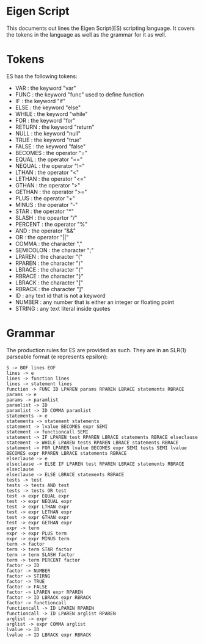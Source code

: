 Eigen Script
============

This documents out lines the Eigen Script(ES) scripting language. It covers
the tokens in the language as well as the grammar for it as well.

# Tokens

ES has the following tokens:

 - VAR : the keyword "var"
 - FUNC : the keyword "func" used to define function
 - IF : the keyword "if"
 - ELSE : the keyword "else"
 - WHILE : the keyword "while"
 - FOR : the keyword "for"
 - RETURN : the keyword "return"
 - NULL : the keyword "null"
 - TRUE : the keyword "true"
 - FALSE : the keyword "false"
 - BECOMES : the operator "="
 - EQUAL : the operator "=="
 - NEQUAL : the operator "!="
 - LTHAN : the operator "<"
 - LETHAN : the operator "<="
 - GTHAN : the operator ">"
 - GETHAN : the operator ">="
 - PLUS : the operator "+"
 - MINUS : the operator "-"
 - STAR : the operator "*"
 - SLASH : the opeartor "/"
 - PERCENT : the operator "%"
 - AND : the operator "&&"
 - OR : the operator "||"
 - COMMA : the character ","
 - SEMICOLON : the character ";"
 - LPAREN : the character "("
 - RPAREN : the character ")"
 - LBRACE : the character "{"
 - RBRACE : the character "}"
 - LBRACK : the character "["
 - RBRACK : the character "]"
 - ID : any text id that is not a keyword
 - NUMBER : any number that is either an integer or floating point
 - STRING : any text literal inside quotes

# Grammar

The production rules for ES are provided as such. They are in an SLR(1)
parseable format (e represents epsilon):

    S -> BOF lines EOF
    lines -> e
    lines -> function lines
    lines -> statement lines
    function -> FUNC ID LPAREN params RPAREN LBRACE statements RBRACE
    params -> e
    params -> paramlist
    paramlist -> ID
    paramlist -> ID COMMA paramlist
    statements -> e
    statements -> statement statements
    statement -> lvalue BECOMES expr SEMI
    statement -> functioncall SEMI
    statement -> IF LPAREN test RPAREN LBRACE statements RBRACE elseclause
    statement -> WHILE LPAREN tests RPAREN LBRACE statements RBRACE
    statement -> FOR LPAREN lvalue BECOMES expr SEMI tests SEMI lvalue BECOMES expr RPAREN LBRACE statements RBRACE
    elseclause -> e
    elseclause -> ELSE IF LPAREN test RPAREN LBRACE statements RBRACE elseclause
    elseclause -> ELSE LBRACE statements RBRACE
    tests -> test
    tests -> tests AND test
    tests -> tests OR test
    test -> expr EQUAL expr
    test -> expr NEQUAL expr
    test -> expr LTHAN expr
    test -> expr LETHAN expr
    test -> expr GTHAN expr
    test -> expr GETHAN expr
    expr -> term
    expr -> expr PLUS term
    expr -> expr MINUS term
    term -> factor
    term -> term STAR factor
    term -> term SLASH factor
    term -> term PERCENT factor
    factor -> ID
    factor -> NUMBER
    factor -> STIRNG
    factor -> TRUE
    factor -> FALSE
    factor -> LPAREN expr RPAREN
    factor -> ID LBRACK expr RBRACK
    factor -> functioncall
    functioncall -> ID LPAREN RPAREN
    functioncall -> ID LPAREN arglist RPAREN
    arglist -> expr
    arglist -> expr COMMA arglist
    lvalue -> ID
    lvalue -> ID LBRACK expr RBRACK
